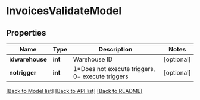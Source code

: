 # InvoicesValidateModel

## Properties
Name | Type | Description | Notes
------------ | ------------- | ------------- | -------------
**idwarehouse** | **int** | Warehouse ID | [optional] 
**notrigger** | **int** | 1&#x3D;Does not execute triggers, 0&#x3D; execute triggers | [optional] 

[[Back to Model list]](../README.md#documentation-for-models) [[Back to API list]](../README.md#documentation-for-api-endpoints) [[Back to README]](../README.md)

